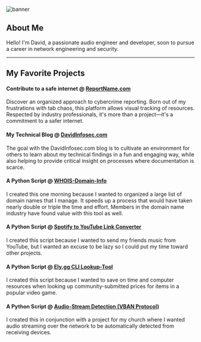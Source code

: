 ![banner](https://github.com/davidinfosec/DavidInfosec/assets/87215831/33f7e8c2-87dd-4200-b6f8-3f73ab2d401a)

## About Me

Hello! I'm David, a passionate audio engineer and developer, soon to pursue a career in network engineering and security.

---

## My Favorite Projects

#### Contribute to a safe internet @ [ReportName.com](https://www.ReportName.com)

Discover an organized approach to cybercrime reporting. Born out of my frustrations with tab chaos, this platform allows visual tracking of resources. Respected by industry professionals, it's more than a project—it's a commitment to a safer internet.

#### My Technical Blog @ [DavidInfosec.com](https://www.DavidInfosec.com)

The goal with the DavidInfosec.com blog is to cultivate an environment for others to learn about my technical findings in a fun and engaging way, while also helping to provide critical insight on processes where documentation is scarce.

#### A Python Script @ [WHOIS-Domain-Info](https://github.com/davidinfosec/whois-domain-info) 

I created this one morning because I wanted to organized a large list of domain names that I manage. It speeds up a process that would have taken nearly double or triple the time and effort. Members in the domain name industry have found value with this tool as well.

#### A Python Script @ [Spotify to YouTube Link Converter](https://github.com/davidinfosec/sp.py)

I created this script because I wanted to send my friends music from YouTube, but I wanted an excuse to be lazy so I could put my time toward other projects.

#### A Python Script @ [Ely.gg CLI Lookup-Tool](https://github.com/davidinfosec/Ely.gg-CLI-Lookup-Tool)

I created this script because I wanted to save on time and computer resources when looking up community-submitted prices for items in a popular video game.

#### A Python Script @ [Audio-Stream Detection (VBAN Protocol)](https://github.com/davidinfosec/VBAN-Stream-Detect)

I created this in conjunction with a project for my church where I wanted audio streaming over the network to be automatically detected from receiving devices.


